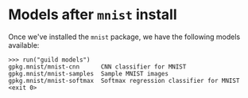 # Models after `mnist` install

Once we've installed the `mnist` package, we have the following models
available:

    >>> run("guild models")
    gpkg.mnist/mnist-cnn      CNN classifier for MNIST
    gpkg.mnist/mnist-samples  Sample MNIST images
    gpkg.mnist/mnist-softmax  Softmax regression classifier for MNIST
    <exit 0>
